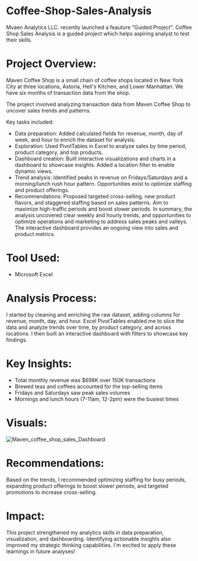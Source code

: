 # Coffee-Shop-Sales-Analysis
Mvaen Analytics LLC. recently launched a feauture "Guided Project". Coffee Shop Sales Analysis is a guided project which helps aspiring analyst to test their skills. 

# Project Overview:
Maven Coffee Shop is a small chain of coffee shops located in New York City at three locations, Astoria, Hell's Kitchen, and Lower Manhattan. We have six months of transaction data from the shop. 

The project involved analyzing transaction data from Maven Coffee Shop to uncover sales trends and patterns. 

Key tasks included:

 - Data preparation: Added calculated fields for revenue, month, day of week, and hour to enrich the dataset for analysis.
 - Exploration: Used PivotTables in Excel to analyze sales by time period, product category, and top products.
 - Dashboard creation: Built interactive visualizations and charts in a dashboard to showcase insights. Added a location filter to enable dynamic views.
 - Trend analysis: Identified peaks in revenue on Fridays/Saturdays and a morning/lunch rush hour pattern. Opportunities exist to optimize staffing and product offerings.
 - Recommendations: Proposed targeted cross-selling, new product flavors, and staggered staffing based on sales patterns. Aim to maximize high-traffic periods and boost slower periods.
In summary, the analysis uncovered clear weekly and hourly trends, and opportunities to optimize operations and marketing to address sales peaks and valleys. The interactive dashboard provides an ongoing view into sales and product metrics.

# Tool Used:
- Microsoft Excel

# Analysis Process:
I started by cleaning and enriching the raw dataset, adding columns for revenue, month, day, and hour. Excel PivotTables enabled me to slice the data and analyze trends over time, by product category, and across locations. I then built an interactive dashboard with filters to showcase key findings.

# Key Insights:
- Total monthly revenue was $698K over 150K transactions
- Brewed teas and coffees accounted for the top-selling items
- Fridays and Saturdays saw peak sales volumes
- Mornings and lunch hours (7-11am, 12-2pm) were the busiest times

# Visuals:

![Maven_coffee_shop_sales_Dashboard](https://github.com/JunayedParves/Coffee-Shop-Sales-Analysis/assets/91786681/7a046b32-41c5-46c7-a138-e1fc4c1a83bf)

# Recommendations:
Based on the trends, I recommended optimizing staffing for busy periods, expanding product offerings to boost slower periods, and targeted promotions to increase cross-selling.

# Impact:
This project strengthened my analytics skills in data preparation, visualization, and dashboarding. Identifying actionable insights also improved my strategic thinking capabilities. I'm excited to apply these learnings in future analyses!


